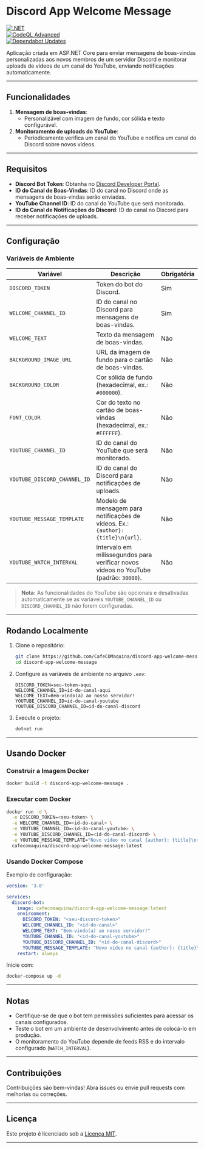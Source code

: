 
# Discord App Welcome Message

[![.NET](https://github.com/CafeCOMaquina/discord-app-welcome-message/actions/workflows/dotnet.yml/badge.svg)](https://github.com/CafeCOMaquina/discord-app-welcome-message/actions/workflows/dotnet.yml)  
[![CodeQL Advanced](https://github.com/CafeCOMaquina/discord-app-welcome-message/actions/workflows/codeql.yml/badge.svg)](https://github.com/CafeCOMaquina/discord-app-welcome-message/actions/workflows/codeql.yml)  
[![Dependabot Updates](https://github.com/CafeCOMaquina/discord-app-welcome-message/actions/workflows/dependabot/dependabot-updates/badge.svg)](https://github.com/CafeCOMaquina/discord-app-welcome-message/actions/workflows/dependabot/dependabot-updates)

Aplicação criada em ASP.NET Core para enviar mensagens de boas-vindas personalizadas aos novos membros de um servidor Discord e monitorar uploads de vídeos de um canal do YouTube, enviando notificações automaticamente.

---

## Funcionalidades

1. **Mensagem de boas-vindas**:
   - Personalizável com imagem de fundo, cor sólida e texto configurável.
2. **Monitoramento de uploads do YouTube**:
   - Periodicamente verifica um canal do YouTube e notifica um canal do Discord sobre novos vídeos.

---

## Requisitos

- **Discord Bot Token**: Obtenha no [Discord Developer Portal](https://discord.com/developers/applications).
- **ID do Canal de Boas-Vindas**: ID do canal no Discord onde as mensagens de boas-vindas serão enviadas.
- **YouTube Channel ID**: ID do canal do YouTube que será monitorado.
- **ID do Canal de Notificações do Discord**: ID do canal no Discord para receber notificações de uploads.

---

## Configuração

### Variáveis de Ambiente

| Variável                | Descrição                                                                                  | Obrigatória |
|-------------------------|--------------------------------------------------------------------------------------------|-------------|
| `DISCORD_TOKEN`         | Token do bot do Discord.                                                                  | Sim         |
| `WELCOME_CHANNEL_ID`    | ID do canal no Discord para mensagens de boas-vindas.                                      | Sim         |
| `WELCOME_TEXT`          | Texto da mensagem de boas-vindas.                                                          | Não         |
| `BACKGROUND_IMAGE_URL`  | URL da imagem de fundo para o cartão de boas-vindas.                                       | Não         |
| `BACKGROUND_COLOR`      | Cor sólida de fundo (hexadecimal, ex.: `#000000`).                                         | Não         |
| `FONT_COLOR`            | Cor do texto no cartão de boas-vindas (hexadecimal, ex.: `#FFFFFF`).                       | Não         |
| `YOUTUBE_CHANNEL_ID`    | ID do canal do YouTube que será monitorado.                                                | Não         |
| `YOUTUBE_DISCORD_CHANNEL_ID`    | ID do canal do Discord para notificações de uploads.                                       | Não         |
| `YOUTUBE_MESSAGE_TEMPLATE`      | Modelo de mensagem para notificações de vídeos. Ex.: `{author}: {title}\n{url}`.           | Não         |
| `YOUTUBE_WATCH_INTERVAL`        | Intervalo em milissegundos para verificar novos vídeos no YouTube (padrão: `30000`).       | Não         |

> **Nota:** As funcionalidades do YouTube são opcionais e desativadas automaticamente se as variáveis `YOUTUBE_CHANNEL_ID` ou `DISCORD_CHANNEL_ID` não forem configuradas.

---

## Rodando Localmente

1. Clone o repositório:
   ```bash
   git clone https://github.com/CafeCOMaquina/discord-app-welcome-message.git
   cd discord-app-welcome-message
   ```

2. Configure as variáveis de ambiente no arquivo `.env`:
   ```env
   DISCORD_TOKEN=seu-token-aqui
   WELCOME_CHANNEL_ID=id-do-canal-aqui
   WELCOME_TEXT=Bem-vindo(a) ao nosso servidor!
   YOUTUBE_CHANNEL_ID=id-do-canal-youtube
   YOUTUBE_DISCORD_CHANNEL_ID=id-do-canal-discord
   ```

3. Execute o projeto:
   ```bash
   dotnet run
   ```

---

## Usando Docker

### Construir a Imagem Docker

```bash
docker build -t discord-app-welcome-message .
```

### Executar com Docker

```bash
docker run -d \
  -e DISCORD_TOKEN=<seu-token> \
  -e WELCOME_CHANNEL_ID=<id-do-canal> \
  -e YOUTUBE_CHANNEL_ID=<id-do-canal-youtube> \
  -e YOUTUBE_DISCORD_CHANNEL_ID=<id-do-canal-discord> \
  -e YOUTUBE_MESSAGE_TEMPLATE="Novo vídeo no canal {author}: {title}\n{url}" \
  cafecomaquina/discord-app-welcome-message:latest
```

### Usando Docker Compose

Exemplo de configuração:

```yaml
version: '3.8'

services:
  discord-bot:
    image: cafecomaquina/discord-app-welcome-message:latest
    environment:
      DISCORD_TOKEN: "<seu-discord-token>"
      WELCOME_CHANNEL_ID: "<id-do-canal>"
      WELCOME_TEXT: "Bem-vindo(a) ao nosso servidor!"
      YOUTUBE_CHANNEL_ID: "<id-do-canal-youtube>"
      YOUTUBE_DISCORD_CHANNEL_ID: "<id-do-canal-discord>"
      YOUTUBE_MESSAGE_TEMPLATE: "Novo vídeo no canal {author}: {title}\n{url}"
    restart: always
```

Inicie com:
```bash
docker-compose up -d
```

---

## Notas

- Certifique-se de que o bot tem permissões suficientes para acessar os canais configurados.
- Teste o bot em um ambiente de desenvolvimento antes de colocá-lo em produção.
- O monitoramento do YouTube depende de feeds RSS e do intervalo configurado (`WATCH_INTERVAL`).

---

## Contribuições

Contribuições são bem-vindas! Abra issues ou envie pull requests com melhorias ou correções.

---

## Licença

Este projeto é licenciado sob a [Licença MIT](LICENSE).

---
